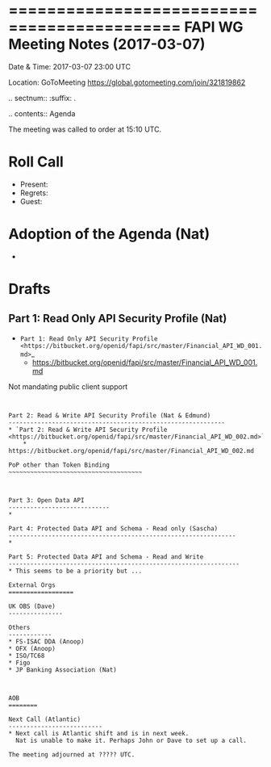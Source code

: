 ============================================
FAPI WG Meeting Notes (2017-03-07)
============================================
Date & Time: 2017-03-07 23:00 UTC

Location: GoToMeeting https://global.gotomeeting.com/join/321819862

.. sectnum::
   :suffix: .


.. contents:: Agenda

The meeting was called to order at 15:10 UTC. 

Roll Call
=============
* Present: 
* Regrets:
* Guest: 

Adoption of the Agenda (Nat)
===============================
* 

Drafts
===================
Part 1: Read Only API Security Profile (Nat)
-------------------------------------------------------------
* `Part 1: Read Only API Security Profile <https://bitbucket.org/openid/fapi/src/master/Financial_API_WD_001.md>`_
    * https://bitbucket.org/openid/fapi/src/master/Financial_API_WD_001.md 

Not mandating public client support
~~~~~~~~~~~~~~~~~~~~~~~~~~~~~~~~~~~~~~~~


Part 2: Read & Write API Security Profile (Nat & Edmund)
------------------------------------------------------------
* `Part 2: Read & Write API Security Profile <https://bitbucket.org/openid/fapi/src/master/Financial_API_WD_002.md>`_
    * https://bitbucket.org/openid/fapi/src/master/Financial_API_WD_002.md 

PoP other than Token Binding
~~~~~~~~~~~~~~~~~~~~~~~~~~~~~~~~~~~~~



Part 3: Open Data API
----------------------------
* 

Part 4: Protected Data API and Schema - Read only (Sascha)
---------------------------------------------------------------
* 

Part 5: Protected Data API and Schema - Read and Write
----------------------------------------------------------------
* This seems to be a priority but ... 

External Orgs
==================

UK OBS (Dave)
---------------

Others
------------
* FS-ISAC DDA (Anoop)
* OFX (Anoop)
* ISO/TC68
* Figo
* JP Banking Association (Nat)



AOB
========

Next Call (Atlantic)
--------------------------
* Next call is Atlantic shift and is in next week. 
  Nat is unable to make it. Perhaps John or Dave to set up a call. 

The meeting adjourned at ????? UTC.